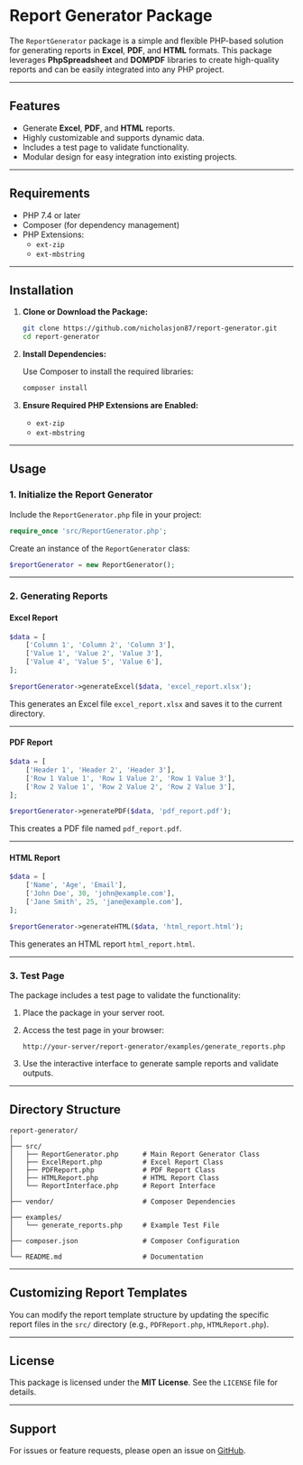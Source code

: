 # **Report Generator Package**

The `ReportGenerator` package is a simple and flexible PHP-based solution for generating reports in **Excel**, **PDF**, and **HTML** formats. This package leverages **PhpSpreadsheet** and **DOMPDF** libraries to create high-quality reports and can be easily integrated into any PHP project.

---

## **Features**

- Generate **Excel**, **PDF**, and **HTML** reports.
- Highly customizable and supports dynamic data.
- Includes a test page to validate functionality.
- Modular design for easy integration into existing projects.

---

## **Requirements**

- PHP 7.4 or later
- Composer (for dependency management)
- PHP Extensions: 
  - `ext-zip`
  - `ext-mbstring`

---

## **Installation**

1. **Clone or Download the Package:**

   ```bash
   git clone https://github.com/nicholasjon87/report-generator.git
   cd report-generator
   ```

2. **Install Dependencies:**

   Use Composer to install the required libraries:

   ```bash
   composer install
   ```

3. **Ensure Required PHP Extensions are Enabled:**

   - `ext-zip`
   - `ext-mbstring`

---

## **Usage**

### **1. Initialize the Report Generator**

Include the `ReportGenerator.php` file in your project:

```php
require_once 'src/ReportGenerator.php';
```

Create an instance of the `ReportGenerator` class:

```php
$reportGenerator = new ReportGenerator();
```

---

### **2. Generating Reports**

#### **Excel Report**

```php
$data = [
    ['Column 1', 'Column 2', 'Column 3'],
    ['Value 1', 'Value 2', 'Value 3'],
    ['Value 4', 'Value 5', 'Value 6'],
];

$reportGenerator->generateExcel($data, 'excel_report.xlsx');
```

This generates an Excel file `excel_report.xlsx` and saves it to the current directory.

---

#### **PDF Report**

```php
$data = [
    ['Header 1', 'Header 2', 'Header 3'],
    ['Row 1 Value 1', 'Row 1 Value 2', 'Row 1 Value 3'],
    ['Row 2 Value 1', 'Row 2 Value 2', 'Row 2 Value 3'],
];

$reportGenerator->generatePDF($data, 'pdf_report.pdf');
```

This creates a PDF file named `pdf_report.pdf`.

---

#### **HTML Report**

```php
$data = [
    ['Name', 'Age', 'Email'],
    ['John Doe', 30, 'john@example.com'],
    ['Jane Smith', 25, 'jane@example.com'],
];

$reportGenerator->generateHTML($data, 'html_report.html');
```

This generates an HTML report `html_report.html`.

---

### **3. Test Page**

The package includes a test page to validate the functionality:

1. Place the package in your server root.
2. Access the test page in your browser:

   ```
   http://your-server/report-generator/examples/generate_reports.php
   ```

3. Use the interactive interface to generate sample reports and validate outputs.

---

## **Directory Structure**

```plaintext
report-generator/
│
├── src/
│   ├── ReportGenerator.php      # Main Report Generator Class
│   ├── ExcelReport.php          # Excel Report Class
│   ├── PDFReport.php            # PDF Report Class
│   ├── HTMLReport.php           # HTML Report Class
│   └── ReportInterface.php      # Report Interface
│
├── vendor/                      # Composer Dependencies
│
├── examples/
│   └── generate_reports.php     # Example Test File
│
├── composer.json                # Composer Configuration
│
└── README.md                    # Documentation
```

---

## **Customizing Report Templates**

You can modify the report template structure by updating the specific report files in the `src/` directory (e.g., `PDFReport.php`, `HTMLReport.php`).

---

## **License**

This package is licensed under the **MIT License**. See the `LICENSE` file for details.

---

## **Support**

For issues or feature requests, please open an issue on [GitHub](https://github.com/nicholasjon87/report-generator/issues).

